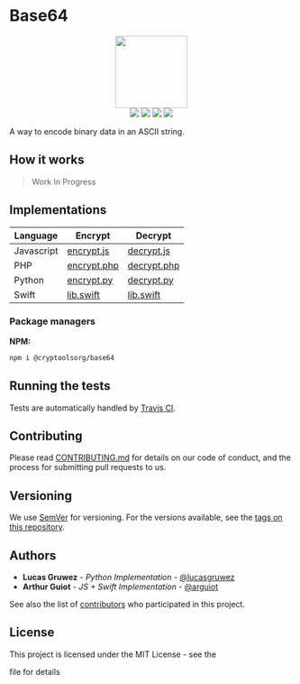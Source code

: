 # Base64
<p align="center">

<img height="128" src="https://cryptools.github.io/img/base64.svg">
<br>
<img src="https://cryptools.github.io/img/status/implemented.svg" >
<img src="https://img.shields.io/travis/CrypTools/Base64.svg" >
<img src="https://img.shields.io/github/license/CrypTools/Base64.svg" >
<img src="https://img.shields.io/github/contributors/CrypTools/Base64.svg" >
</p>

A way to encode binary data in an ASCII string.

## How it works

> Work In Progress

## Implementations

Language   | Encrypt                        | Decrypt
---------- | ------------------------------ | ------------------------------
Javascript | [encrypt.js](js/encrypt.js)    | [decrypt.js](js/decrypt.js)
PHP        | [encrypt.php](php/encrypt.php) | [decrypt.php](php/decrypt.php)
Python     | [encrypt.py](py/encrypt.py)    | [decrypt.py](py/decrypt.py)
Swift      | [lib.swift](swift/lib.swift)   | [lib.swift](swift/lib.swift)

### Package managers
**NPM:**
```bash
npm i @cryptoolsorg/base64
```

## Running the tests

Tests are automatically handled by [Travis CI](https://travis-ci.org/CrypTools/Base64/).

## Contributing

Please read [CONTRIBUTING.md](https://github.com/CrypTools/cryptools.github.io/blob/master/CONTRIBUTING.md) for details on our code of conduct, and the process for submitting pull requests to us.

## Versioning

We use [SemVer](http://semver.org/) for versioning. For the versions available, see the [tags on this repository](https://github.com/CrypTools/Base64/tags).

## Authors

- **Lucas Gruwez** - _Python Implementation_ - [@lucasgruwez](https://github.com/lucasgruwez)
- **Arthur Guiot** - _JS + Swift Implementation_ - [@arguiot](https://github.com/arguiot)

See also the list of [contributors](https://github.com/CrypTools/Base64/contributors) who participated in this project.

## License

This project is licensed under the MIT License - see the

<license> file for details</license>
